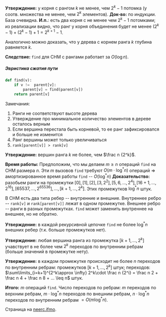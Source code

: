 **Утверждение:** у корня с рангом $k$ не менее, чем $2^k-1$ потомка (у соотв. множества не менее, чем $2^k$ элементов).
**Док-во:** по индукции. База очевидна. **И.п.**: есть два корня с не менее чем $2^k-1$ потомками; из реализации видно, что ранг у корня объединения будет не менее $(2^k-1) + (2^k-1) + 1 = 2^{k+1} - 1$.

Аналогично можно доказать, что у дерева с корнем ранга $k$ глубина равняется $k$.

**Следствие:** `find` для СНМ с рангами работает за $O(\log n)$.

##### Эвристика сжатия пути

```python
def find(v):
    if v !=  parent[v]:
        parent[v] = find(parent[v])
    return parent[v]
```

Замечания:
1. Ранги не соответствуют высоте дерева
2. Утверждение про минимальное количество элементов в дереве осталось верным
3. Если вершина перестала быть корневой, то ее ранг зафиксировался и больше не изменится
4. Ранг вершины может только увеличиваться
5. `rank[parent[v]] > rank[v]`

**Утверждение:** вершин ранга $k$ не более, чем $\frac n {2^k}$.

**Время работы:** Предположим, что мы делаем $m\geq n$ операций `find` на СНМ размера $n$. Эти $m$ вызовов `find` требуют $O(m\cdot\log^* n)$ операций $\Rightarrow$ амортизированное время работы `find` -- $O(\log^* n)$
**Доказательство:** разобьем ранги на промежутки $[0], [1], [2], [3, 2^2], [5, 6,..., 2^4], [16+1,...,2^{16}], [65537,...,2^{65536}],...,[k+1,...,2^k]$.
Этих промежутков $\log^* n$ штук.

В СНМ есть два типа ребер -- внутренние и внешние. Внутреннее ребро -- `rank[v]` и `rank[parent[v]]` лежат в одном промежутке. Внешнее ребро -- ранги в разных промежутках.
`find` может заменить внутреннее на внешнее, но не обратно.

**Утверждение:** в каждой рекурсивной цепочке `find` не более $\log^* n$ внешних ребер (т.к. больше промежутков нет).

**Утверждение:** любая вершина ранга из промежутка $[k+1,...,2^k]$ учавствует в не более чем $2^k$ переходов по внутренним ребрам (больше значений в промежутке нету).

**Утверждение:** в каждом промежутке происходит не более $n$ переходов по внутренним ребрам: промежутков $[k+1,...,2^k]$ штук; переходов: $\sum\limits_{i=k+1}^{2^k\approx \infty} 2^k\cdot \frac n {2^i} = \frac n 2 + \frac n 4 + \frac n 8 + ... \leq n$ штук.

**Итого:** $m$ операций `find`.
Число переходов по ребрам: $m$ переходов по верхним ребрам, $m\cdot\log^* n$ переходов по внешним ребрам, $n\cdot\log^* n$ переходов по внутренним ребрам $=O(m\log^* n)$.

Страница на [neerc.ifmo](http://neerc.ifmo.ru/wiki/index.php?title=%D0%A1%D0%9D%D0%9C_(%D1%80%D0%B5%D0%B0%D0%BB%D0%B8%D0%B7%D0%B0%D1%86%D0%B8%D1%8F_%D1%81_%D0%BF%D0%BE%D0%BC%D0%BE%D1%89%D1%8C%D1%8E_%D0%BB%D0%B5%D1%81%D0%B0_%D0%BA%D0%BE%D1%80%D0%BD%D0%B5%D0%B2%D1%8B%D1%85_%D0%B4%D0%B5%D1%80%D0%B5%D0%B2%D1%8C%D0%B5%D0%B2)).
